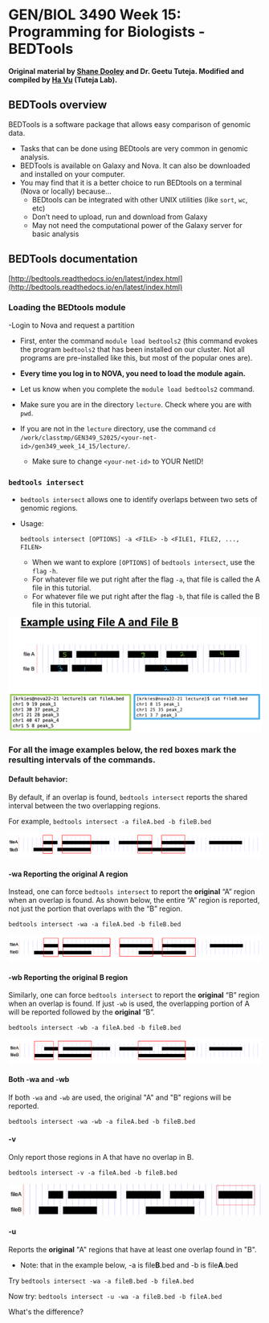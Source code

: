 # GEN/BIOL 3490 Week 15: Programming for Biologists - BEDTools

**Original material by [Shane Dooley](https://github.com/skDooley/shell_tutorial) and Dr. Geetu Tuteja.
Modified and compiled by [Ha Vu](https://github.com/hhvu0102/unix_basic) (Tuteja Lab).**

## BEDTools overview

BEDTools is a software package that allows easy comparison of genomic data.

- Tasks that can be done using BEDtools are very common in genomic analysis.
- BEDTools is available on Galaxy and Nova. It can also be downloaded and installed on your computer.
- You may find that it is a better choice to run BEDtools on a terminal (Nova or locally) because...
	- BEDtools can be integrated with other UNIX utilities (like `sort`, `wc`, etc)
	- Don’t need to upload, run and download from Galaxy
	- May not need the computational power of the Galaxy server for basic analysis

## BEDTools documentation
[http://bedtools.readthedocs.io/en/latest/index.html](http://bedtools.readthedocs.io/en/latest/index.html)

### Loading the BEDtools module
-Login to Nova and request a partition
- First, enter the command `module load bedtools2` (this command evokes the program `bedtools2` that has been installed on our cluster. Not all programs are pre-installed like this, but most of the popular ones are). 
- **Every time you log in to NOVA, you need to load the module again.**
- Let us know when you complete the `module load bedtools2` command.

- Make sure you are in the directory `lecture`. Check where you are with `pwd`. 
- If you are not in the `lecture` directory, use the command `cd /work/classtmp/GEN349_S2025/<your-net-id>/gen349_week_14_15/lecture/`.
	- Make sure to change `<your-net-id>` to YOUR NetID! 

### `bedtools intersect` 
- `bedtools intersect` allows one to identify overlaps between two sets of genomic regions.
- Usage:

	```
	bedtools intersect [OPTIONS] -a <FILE> -b <FILE1, FILE2, ..., FILEN>
	```
	- When we want to explore `[OPTIONS]` of `bedtools intersect`, use the `flag` `-h`.
	- For whatever file we put right after the flag `-a`, that file is called the A file in this tutorial.
	- For whatever file we put right after the flag `-b`, that file is called the B file in this tutorial.

<img src="/images/File_diagram.png" />	
	
### For all the image examples below, the red boxes mark the resulting intervals of the commands.

#### Default behavior:
By default, if an overlap is found, `bedtools intersect` reports the shared interval between the two overlapping regions.

For example, `bedtools intersect -a fileA.bed -b fileB.bed`


<img src="/images/bedtools-default.PNG" />


#### -wa Reporting the original A region
Instead, one can force `bedtools intersect` to report the **original** “A” region when an overlap is found. As shown below, the entire “A” region is reported, not just the portion that overlaps with the “B” region.

```
bedtools intersect -wa -a fileA.bed -b fileB.bed
```

<img src="/images/bedtools-wa.PNG" />

#### -wb Reporting the original B region
Similarly, one can force `bedtools intersect` to report the **original** “B” region when an overlap is found. If just `-wb` is used, the overlapping portion of A will be reported followed by the **original** “B”. 

```
bedtools intersect -wb -a fileA.bed -b fileB.bed
```

<img src="/images/bedtools-wb.PNG" />

#### Both -wa and -wb
If both `-wa` and `-wb` are used, the original "A" and "B" regions will be reported.
```
bedtools intersect -wa -wb -a fileA.bed -b fileB.bed
```

#### -v
Only report those regions in A that have no overlap in B.
```
bedtools intersect -v -a fileA.bed -b fileB.bed
```
<img src="/images/bedtools-v.PNG" />
    
#### -u
Reports the **original** "A" regions that have at least one overlap found in "B".

* Note: that in the example below, -a is file**B**.bed and -b is file**A**.bed

Try `bedtools intersect -wa -a fileB.bed -b fileA.bed`

Now try: `bedtools intersect -u -wa -a fileB.bed -b fileA.bed`

What's the difference?
